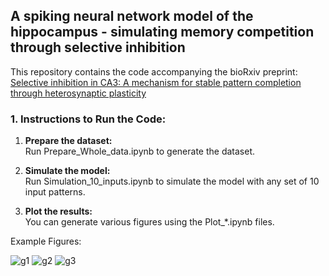 ## A spiking neural network model of the hippocampus - simulating memory competition through selective inhibition

This repository contains the code accompanying the bioRxiv preprint: [Selective inhibition in CA3: A mechanism for stable pattern completion through heterosynaptic plasticity](https://doi.org/10.1101/2024.08.16.608240)

### 1. Instructions to Run the Code:
1. **Prepare the dataset:**  
Run Prepare_Whole_data.ipynb to generate the dataset.

2. **Simulate the model:**  
Run Simulation_10_inputs.ipynb to simulate the model with any set of 10 input patterns.

3. **Plot the results:**  
You can generate various figures using the Plot_*.ipynb files.

Example Figures:
  
![g1](https://github.com/user-attachments/assets/862b4d6b-7807-4e5b-9b81-43ecf4da6377)
![g2](https://github.com/user-attachments/assets/b863c18c-5a99-4edb-8db4-d15d8f963ffd)
![g3](https://github.com/user-attachments/assets/af84e7e1-1490-4e7b-86e4-e271be07d605)
